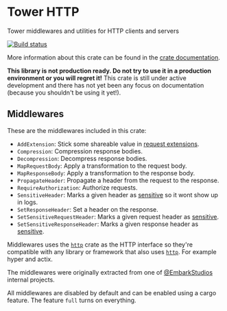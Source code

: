 # Tower HTTP

Tower middlewares and utilities for HTTP clients and servers

[![Build status](https://github.com/tower-rs/tower-http/workflows/CI/badge.svg)](https://github.com/tower-rs/tower-http/actions)

More information about this crate can be found in the [crate documentation][dox].

[dox]: https://tower-rs.github.io/tower-http/tower_http

**This library is not production ready. Do not try to use it in a production
environment or you will regret it!** This crate is still under active
development and there has not yet been any focus on documentation (because you
shouldn't be using it yet!).

## Middlewares

These are the middlewares included in this crate:

- `AddExtension`: Stick some shareable value in [request extensions].
- `Compression`: Compression response bodies.
- `Decompression`: Decompress response bodies.
- `MapRequestBody`: Apply a transformation to the request body.
- `MapResponseBody`: Apply a transformation to the response body.
- `PropagateHeader`: Propagate a header from the request to the response.
- `RequireAuthorization`: Authorize requests.
- `SensitiveHeader`: Marks a given header as [sensitive] so it wont show up in logs.
- `SetResponseHeader`: Set a header on the response.
- `SetSensitiveRequestHeader`: Marks a given request header as [sensitive].
- `SetSensitiveResponseHeader`: Marks a given response header as [sensitive].

Middlewares uses the [`http`] crate as the HTTP interface so they're compatible with any library or framework that also uses [`http`]. For example hyper and actix.

The middlewares were originally extracted from one of [@EmbarkStudios] internal projects.

All middlewares are disabled by default and can be enabled using a cargo feature. The feature `full` turns on everything.

[`http`]: https://crates.io/crates/http
[@EmbarkStudios]: https://github.com/EmbarkStudios
[sensitive]: https://docs.rs/http/latest/http/header/struct.HeaderValue.html#method.set_sensitive
[request extensions]: https://docs.rs/http/latest/http/struct.Extensions.html
